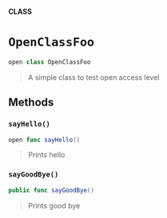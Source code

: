 **CLASS**

# `OpenClassFoo`

```swift
open class OpenClassFoo
```

> A simple class to test open access level

## Methods
### `sayHello()`

```swift
open func sayHello()
```

> Prints hello

### `sayGoodBye()`

```swift
public func sayGoodBye()
```

> Prints good bye
